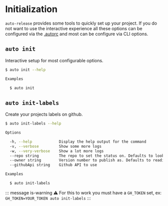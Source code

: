 # Initialization

`auto-release` provides some tools to quickly set up your project. If you do not want to use the interactive experience all these options can be configured via the [.autorc](./autorc.md) and most can be configure via CLI options.

## `auto init`

Interactive setup for most configurable options.

```sh
$ auto init --help

Examples

  $ auto init
```

## `auto init-labels`

Create your projects labels on github.

```sh
$ auto init-labels --help

Options

  -h, --help            Display the help output for the command
  -v, --verbose         Show some more logs
  -w, --very-verbose    Show a lot more logs
  --repo string         The repo to set the status on. Defaults to looking in the package.json
  --owner string        Version number to publish as. Defaults to reading from the package.json
  --githubApi string    Github API to use

Examples

  $ auto init-labels
```

::: message is-warning
:warning: For this to work you must have a `GH_TOKEN` set, ex: `GH_TOKEN=YOUR_TOKEN auto init-labels`
:::

